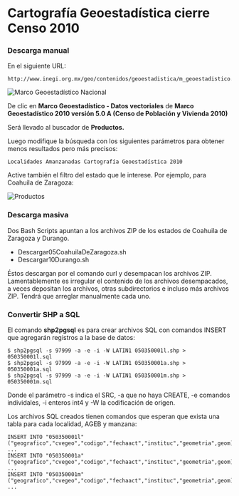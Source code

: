 
# Cartografía Geoestadística cierre Censo 2010

### Descarga manual

En el siguiente URL:

    http://www.inegi.org.mx/geo/contenidos/geoestadistica/m_geoestadistico.aspx

![Marco Geoestadístico Nacional](imagenes/marco-geoestadistico-nacional.jpg)

De clic en **Marco Geoestadístico - Datos vectoriales** de **Marco Geoestadístico 2010 versión 5.0 A (Censo de Población y Vivienda 2010)**

Será llevado al buscador de **Productos.**

Luego modifique la búsqueda con los siguientes parámetros para obtener menos resultados pero más precisos:

    Localidades Amanzanadas Cartografía Geoestadística 2010

Active también el filtro del estado que le interese. Por ejemplo, para Coahuila de Zaragoza:

![Productos](imagenes/productos.jpg)


### Descarga masiva

Dos Bash Scripts apuntan a los archivos ZIP de los estados de Coahuila de Zaragoza y Durango.

* Descargar05CoahuilaDeZaragoza.sh
* Descargar10Durango.sh

Éstos descargan por el comando curl y desempacan los archivos ZIP. Lamentablemente es irregular el contenido de los archivos desempacados, a veces depositan los archivos, otras subdirectorios e incluso más archivos ZIP. Tendrá que arreglar manualmente cada uno.


### Convertir SHP a SQL

El comando **shp2pgsql** es para crear archivos SQL con comandos INSERT que agregarán registros a la base de datos:

    $ shp2pgsql -s 97999 -a -e -i -W LATIN1 050350001l.shp > 050350001l.sql
    $ shp2pgsql -s 97999 -a -e -i -W LATIN1 050350001a.shp > 050350001a.sql
    $ shp2pgsql -s 97999 -a -e -i -W LATIN1 050350001m.shp > 050350001m.sql

Donde el parámetro -s indica el SRC, -a que no haya CREATE, -e comandos individales, -i enteros int4 y -W la codificación de origen.

Los archivos SQL creados tienen comandos que esperan que exista una tabla para cada localidad, AGEB y manzana:

    INSERT INTO "050350001l" ("geografico","cvegeo","codigo","fechaact","instituc","geometria",geom) ...
    INSERT INTO "050350001a" ("geografico","cvegeo","codigo","fechaact","instituc","geometria",geom) ...
    INSERT INTO "050350001m" ("geografico","cvegeo","codigo","fechaact","instituc","geometria",geom) ...
